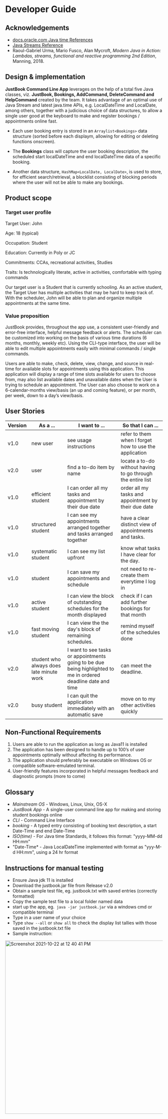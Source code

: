 # Developer Guide

## Acknowledgements

- [docs.oracle.com Java time References](https://docs.oracle.com/en/java/javase/11/docs/api/java.base/java/time/LocalDateTime.html) 
- [Java Streams Reference](http://tutorials.jenkov.com/java-functional-programming/streams.html)
- Raoul-Gabriel Urma, Mario Fusco, Alan Mycroft, *Modern Java in Action: Lambdas, streams, functional and reactive programming 2nd Edition*, Manning, 2018.   


## Design & implementation

**JustBook Command Line App** leverages on the help of a total five Java classes, viz. **JustBook, Bookings, AddCommand, DeleteCommand and HelpCommand** created by the team. It takes advantage of an optimal use of Java Stream and latest java.time APIs, e.g. LocalDateTime and LocalDate, among others, together with a judicious choice of data structures, to allow a single user good at the keyboard to make and register bookings / appointments online fast. 

- Each user booking entry is stored in an `Arraylist<Bookings>` data structure (sorted before each displaym, allowing for editing or deleting functions onscreen). 
  
- The **Bookings** class will capture the user booking description, the scheduled start localDateTime and end localDateTime data of a specific booking. 
  
- Another data structure, `HashMap<LocalDate, LocalDate>`, is used to store, for efficient search/retrieval, a blocklist consisting of blocking periods where the user will not be able to make any bookings.  


## Product scope
### Target user profile

Target User: John

Age: 18 (typical)

Occupation: Student

Education: Currently in Poly or JC

Commitments: CCAs, recreational activities, Studies

Traits: Is technologically literate, active in activities, comfortable with typing commands

Our target user is a Student that is currently schooling. As an active student, the Target User has multiple activities that may be hard to keep track of. With the scheduler, John will be able to plan and organize multiple appointments at the same time.


### Value proposition

JustBook provides, throughout the app use, a consistent user-friendly and error-free interface, helpful message feedback or alerts. The scheduler can be customized into working on the basis of various time durations (6 months, monthly, weekly etc). Using the CLI-type interface, the user will be able to edit multiple appointments easily with minimal commands / single commands.

Users are able to make, check, delete, view, change, and source in real-time for available slots for appointments using this application. This application will display a range of time slots available for users to choose from, may also list available dates and unavailable dates when the User is trying to schedule an appointment. The User can also choose to work on a 6-calendar-months view/basis (an up and coming feature), or per month, per week, down to a day’s view/basis.  

## User Stories

|Version| As a ... | I want to ... | So that I can ...|
|--------|----------|---------------|------------------|
|v1.0|new user|see usage instructions|refer to them when I forget how to use the application|
|v2.0|user|find a to-do item by name|locate a to-do without having to go through the entire list|
|v1.0|efficient student|I can order all my tasks and appointment by their due date|order all my tasks and appointment by their due date|
|v1.0|structured student|I can see my appointments arranged together and tasks arranged together|have a clear distinct view of appointments and tasks.|
|v1.0|systematic student|I can see my list upfront |know what tasks I have clear for the day.|
|v1.0|student|I can save my appointments and schedule|not need to re-create them everytime I log in|
|v1.0|active student|I can view the block of outstanding schedules for the month displayed|check if I can add further bookings for that month |
|v1.0|fast moving student|I can view the the day's block of remaining schedules.|remind myself of the schedules done| & which ones left to attend to that day .|
|v2.0|student who always does late minute work| I want to see tasks or appointments going to be due being highlighted to me in ordered deadline date and time|can meet the deadline.|
|v2.0|busy student|I can quit the application immediately with an automatic save|move on to my other activities quickly|

## Non-Functional Requirements
1. Users are able to run the application as long as Java11 is installed
2. The application has been designed to handle up to 100’s of user appointments optimally without affecting its performance.
3. The application should preferably be executable on Windows OS or compatible software-emulated terminal.
4. User-friendly features incorporated in helpful messages feedback and diagnostic prompts (more to come) 


## Glossary

* *Mainstream OS* - Windows, Linux, Unix, OS-X
* *JustBook App*  - A single-user command line app for making and storing student bookings online 
* *CLI*           - Command Line Interface
* *booking*       - A typed entry consisting of booking text description, a start Date-Time and end Date-Time 
* *ISO(time)*     - For Java time Standards, it follows this format: "yyyy-MM-dd HH:mm"
* "Date-Time*     - Java LocalDateTime implemented with format as "yyy-M-d HH:mm", using a 24 hr format

## Instructions for manual testing

- Ensure Java jdk 11 is installed
- Download the justbook.jar file from Release v2.0
- Obtain a sample test file, eg. justbook.txt with saved entries (correctly formatted)
- Copy the sample test file to a local folder named data
- start up the app, eg.` java -jar justbook.jar` via a windows cmd or compatible terminal
- Type in a user name of your choice
- Type `show --all` or `show all` to check the display list tallies with those saved in the justbook.txt file
- Sample instruction:
<img width="552" alt="Screenshot 2021-10-22 at 12 40 41 PM" src="https://user-images.githubusercontent.com/88772711/138399952-42c4ebfa-ac1a-4a35-922b-c9979d7b1402.png">

